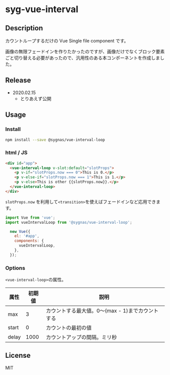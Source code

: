 # syg-vue-interval

## Description
カウントループするだけの Vue Single file component です。

画像の無限フェードインを作りたかったのですが、画像だけでなくブロック要素ごと切り替える必要があったので、汎用性のある本コンポーネントを作成しました。

## Release

- 2020.02.15
  - とりあえず公開

## Usage

### Install

```sh
npm install --save @sygnas/vue-interval-loop
```

### html / JS

```html
<div id="app">
  <vue-interval-loop v-slot:default="slotProps">
    <p v-if="slotProps.now === 0">This is 0.</p>
    <p v-else-if="slotProps.now === 1">This is 1.</p>
    <p v-else>This is other {{slotProps.now}}.</p>
  </vue-interval-loop>
</div>
```

`slotProps.now` を利用して`<transition>`を使えばフェードインなど応用できます。

```javascript
import Vue from 'vue';
import vueIntervalLoop from '@sygnas/vue-interval-loop';

  new Vue({
    el: '#app',
    components: {
      vueIntervalLoop,
    },
  });
```

### Options

`<vue-interval-loop>`の属性。

| 属性 | 初期値 | 説明 |
| --- | --- | --- |
| max | 3 | カウントする最大値。0〜(max - 1)までカウントする |
| start | 0 | カウントの最初の値 |
| delay | 1000 | カウントアップの間隔。ミリ秒 |

## License
MIT